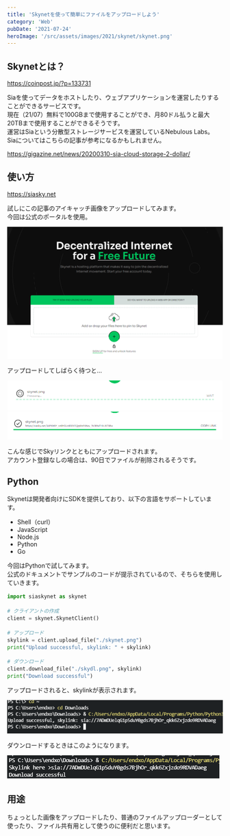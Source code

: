 ```yaml
---
title: 'Skynetを使って簡単にファイルをアップロードしよう'
category: 'Web'
pubDate: '2021-07-24'
heroImage: '/src/assets/images/2021/skynet/skynet.png'
---
```


## Skynetとは？

https://coinpost.jp/?p=133731

Siaを使ってデータをホストしたり、ウェブアプリケーションを運営したりすることができるサービスです。  
現在（21/07）無料で100GBまで使用することができ、月80ドル払うと最大20TBまで使用することができるそうです。  
運営はSiaという分散型ストレージサービスを運営しているNebulous Labs。  
Siaについてはこちらの記事が参考になるかもしれません。

https://gigazine.net/news/20200310-sia-cloud-storage-2-dollar/

## 使い方

https://siasky.net

試しにこの記事のアイキャッチ画像をアップロードしてみます。  
今回は公式のポータルを使用。

![siasky.net](../../../assets/images/2021/skynet/image-7.png)

アップロードしてしばらく待つと…

![アップロード中](../../../assets/images/2021/skynet/image-8.png)
![アップロード完了](../../../assets/images/2021/skynet/image-9.png)

こんな感じでSkyリンクとともにアップロードされます。  
アカウント登録なしの場合は、90日でファイルが削除されるそうです。

## Python

Skynetは開発者向けにSDKを提供しており、以下の言語をサポートしています。

- Shell（curl）
- JavaScript
- Node.js
- Python
- Go

今回はPythonで試してみます。  
公式のドキュメントでサンプルのコードが提示されているので、そちらを使用していきます。

```python
import siaskynet as skynet

# クライアントの作成
client = skynet.SkynetClient()

# アップロード
skylink = client.upload_file("./skynet.png")
print("Upload successful, skylink: " + skylink)

# ダウンロード
client.download_file("./skydl.png", skylink)
print("Download successful")
```

アップロードされると、skylinkが表示されます。

![アップロード後の表示](../../../assets/images/2021/skynet/image-10.png)

ダウンロードするときはこのようになります。

![ダウンロード時](../../../assets/images/2021/skynet/image-11.png)

## 用途

ちょっとした画像をアップロードしたり、普通のファイルアップローダーとして使ったり、ファイル共有用として使うのに便利だと思います。
